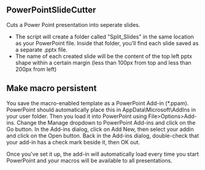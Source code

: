 ## PowerPointSlideCutter

Cuts a Power Point presentation into seperate slides. 


- The script will create a folder called "Split_Slides" in the same location as your PowerPoint file.
  Inside that folder, you'll find each slide saved as a separate .pptx file.
- The name of each created slide will be the content of the top left pptx shape within a certain margin (less than 100px from top and less than 200px from left)



## Make macro persistent


You save the macro-enabled template as a PowerPoint Add-in (*.ppam). PowerPoint should automatically place this in AppData\Microsoft\AddIns in your user folder. Then you load it into PowerPoint using File>Options>Add-ins. Change the Manage dropdown to PowerPoint Add-ins and click on the Go button. In the Add-ins dialog, click on Add New, then select your addin and click on the Open button. Back in the Add-ins dialog, double-check that your add-in has a check mark beside it, then OK out.

Once you've set it up, the add-in will automatically load every time you start PowerPoint and your macros will be available to all presentations.


